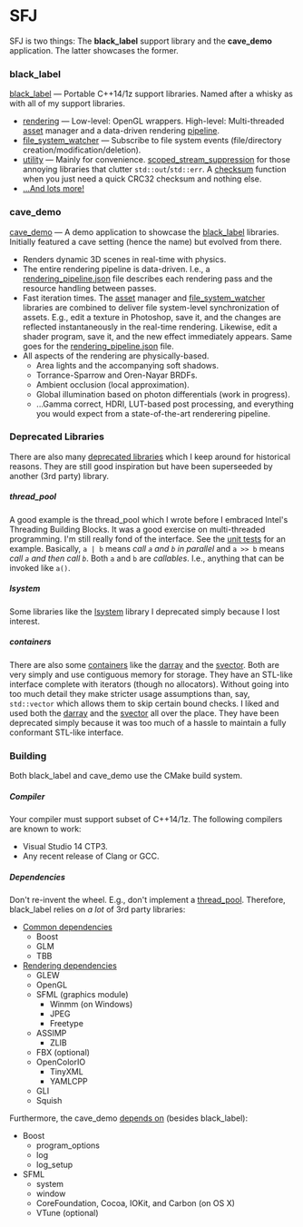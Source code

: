 # SFJ

SFJ is two things: The **black_label** support library and the **cave_demo** application. The latter showcases the former.

### black_label
 
[black_label](https://github.com/frederikaalund/sfj/tree/master/black_label/black_label) — Portable C++14/1z support libraries. Named after a whisky as with all of my support libraries.

 * [rendering](https://github.com/frederikaalund/sfj/tree/master/black_label/black_label/rendering) — Low-level: OpenGL wrappers. High-level: Multi-threaded [asset](https://github.com/frederikaalund/sfj/blob/master/black_label/black_label/rendering/assets.hpp) manager and a data-driven rendering [pipeline](https://github.com/frederikaalund/sfj/blob/master/black_label/black_label/rendering/pipeline.hpp).
 * [file_system_watcher](https://github.com/frederikaalund/sfj/blob/master/black_label/black_label/file_system_watcher.hpp) — Subscribe to file system events (file/directory creation/modification/deletion).
 * [utility](https://github.com/frederikaalund/sfj/tree/master/black_label/black_label/utility) — Mainly for convenience. [scoped_stream_suppression](https://github.com/frederikaalund/sfj/blob/master/black_label/black_label/utility/scoped_stream_suppression.hpp) for those annoying libraries that clutter `std::out`/`std::err`. A [checksum](https://github.com/frederikaalund/sfj/blob/master/black_label/black_label/utility/checksum.hpp) function when you just need a quick CRC32 checksum and nothing else.
 * [...And lots more!](https://github.com/frederikaalund/sfj/tree/master/black_label/black_label)

### cave_demo

[cave_demo](https://github.com/frederikaalund/sfj/tree/master/cave_demo) — A demo application to showcase the [black_label](https://github.com/frederikaalund/sfj/tree/master/black_label/black_label) libraries. Initially featured a cave setting (hence the name) but evolved from there.

 * Renders dynamic 3D scenes in real-time with physics.
 * The entire rendering pipeline is data-driven. I.e., a [rendering_pipeline.json](https://github.com/frederikaalund/sfj/blob/master/black_label/libraries/rendering/shaders/rendering_pipeline.json) file describes each rendering pass and the resource handling between passes.
 * Fast iteration times. The [asset](https://github.com/frederikaalund/sfj/blob/master/black_label/black_label/rendering/assets.hpp) manager and [file_system_watcher](https://github.com/frederikaalund/sfj/blob/master/black_label/black_label/file_system_watcher.hpp) libraries are combined to deliver file system-level synchronization of assets. E.g., edit a texture in Photoshop, save it, and the changes are reflected instantaneously in the real-time rendering. Likewise, edit a shader program, save it, and the new effect immediately appears. Same goes for the [rendering_pipeline.json](https://github.com/frederikaalund/sfj/blob/master/black_label/libraries/rendering/shaders/rendering_pipeline.json) file.
 * All aspects of the rendering are physically-based.
    * Area lights and the accompanying soft shadows.
    * Torrance-Sparrow and Oren-Nayar BRDFs.
    * Ambient occlusion (local approximation).
    * Global illumination based on photon differentials (work in progress).
    * ...Gamma correct, HDRI, LUT-based post processing, and everything you would expect from a state-of-the-art renderering pipeline.

### Deprecated Libraries

There are also many [deprecated libraries](https://github.com/frederikaalund/sfj/tree/master/deprecated/black_label/black_label) which I keep around for historical reasons. They are still good inspiration but have been superseeded by another (3rd party) library.

##### thread_pool

A good example is the thread_pool which I wrote before I embraced Intel's Threading Building Blocks. It was a good exercise on multi-threaded programming. I'm still really fond of the interface. See the [unit tests](https://github.com/frederikaalund/sfj/blob/master/deprecated/black_label/libraries/thread_pool/test/test_1.cpp) for an example. Basically, `a | b` means *call `a` and `b` in parallel* and `a >> b` means *call `a` and then call `b`*. Both `a` and `b` are *callables*. I.e., anything that can be invoked like `a()`.

##### lsystem

Some libraries like the [lsystem](https://github.com/frederikaalund/sfj/blob/master/deprecated/black_label/black_label/lsystem.hpp) library I deprecated simply because I lost interest.

##### containers

There are also some [containers](https://github.com/frederikaalund/sfj/tree/master/deprecated/black_label/black_label/container) like the [darray](https://github.com/frederikaalund/sfj/blob/master/deprecated/black_label/black_label/container/darray.hpp) and the [svector](https://github.com/frederikaalund/sfj/blob/master/deprecated/black_label/black_label/container/svector.hpp). Both are very simply and use contiguous memory for storage. They have an STL-like interface complete with iterators (though no allocators). Without going into too much detail they make stricter usage assumptions than, say, `std::vector` which allows them to skip certain bound checks. I liked and used both the [darray](https://github.com/frederikaalund/sfj/blob/master/deprecated/black_label/black_label/container/darray.hpp) and the [svector](https://github.com/frederikaalund/sfj/blob/master/deprecated/black_label/black_label/container/svector.hpp) all over the place. They have been deprecated simply because it was too much of a hassle to maintain a fully conformant STL-like interface.

### Building

Both black_label and cave_demo use the CMake build system.

##### Compiler

Your compiler must support subset of C++14/1z. The following compilers are known to work:
 * Visual Studio 14 CTP3.
 * Any recent release of Clang or GCC.

##### Dependencies 

Don't re-invent the wheel. E.g., don't implement a [thread_pool](https://github.com/frederikaalund/sfj/blob/master/deprecated/black_label/libraries/thread_pool/test/test_1.cpp). Therefore, black_label relies on *a lot* of 3rd party libraries:

 * [Common dependencies](https://github.com/frederikaalund/sfj/blob/master/black_label/cmake/dependencies_common.cmake)
   * Boost
   * GLM
   * TBB
 * [Rendering dependencies](https://github.com/frederikaalund/sfj/blob/master/black_label/cmake/dependencies_rendering.cmake)
   * GLEW
   * OpenGL
   * SFML (graphics module)
     * Winmm (on Windows)
     * JPEG
     * Freetype
   * ASSIMP
     * ZLIB
   * FBX (optional)
   * OpenColorIO
     * TinyXML
     * YAMLCPP
   * GLI
   * Squish

Furthermore, the cave_demo [depends on](https://github.com/frederikaalund/sfj/blob/master/cave_demo/CMakeLists.txt) (besides black_label):

 * Boost
   * program_options
   * log
   * log_setup
 * SFML
   * system
   * window
   * CoreFoundation, Cocoa, IOKit, and Carbon (on OS X)
   * VTune (optional)
